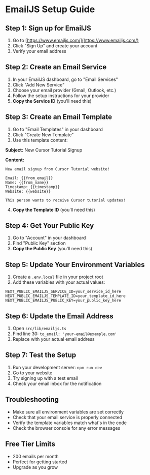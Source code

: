 # EmailJS Setup Guide

## Step 1: Sign up for EmailJS
1. Go to [https://www.emailjs.com/](https://www.emailjs.com/)
2. Click "Sign Up" and create your account
3. Verify your email address

## Step 2: Create an Email Service
1. In your EmailJS dashboard, go to "Email Services"
2. Click "Add New Service"
3. Choose your email provider (Gmail, Outlook, etc.)
4. Follow the setup instructions for your provider
5. **Copy the Service ID** (you'll need this)

## Step 3: Create an Email Template
1. Go to "Email Templates" in your dashboard
2. Click "Create New Template"
3. Use this template content:

**Subject:** New Cursor Tutorial Signup

**Content:**
```
New email signup from Cursor Tutorial website!

Email: {{from_email}}
Name: {{from_name}}
Timestamp: {{timestamp}}
Website: {{website}}

This person wants to receive Cursor tutorial updates!
```

4. **Copy the Template ID** (you'll need this)

## Step 4: Get Your Public Key
1. Go to "Account" in your dashboard
2. Find "Public Key" section
3. **Copy the Public Key** (you'll need this)

## Step 5: Update Your Environment Variables
1. Create a `.env.local` file in your project root
2. Add these variables with your actual values:

```env
NEXT_PUBLIC_EMAILJS_SERVICE_ID=your_service_id_here
NEXT_PUBLIC_EMAILJS_TEMPLATE_ID=your_template_id_here
NEXT_PUBLIC_EMAILJS_PUBLIC_KEY=your_public_key_here
```

## Step 6: Update the Email Address
1. Open `src/lib/emailjs.ts`
2. Find line 30: `to_email: 'your-email@example.com'`
3. Replace with your actual email address

## Step 7: Test the Setup
1. Run your development server: `npm run dev`
2. Go to your website
3. Try signing up with a test email
4. Check your email inbox for the notification

## Troubleshooting
- Make sure all environment variables are set correctly
- Check that your email service is properly connected
- Verify the template variables match what's in the code
- Check the browser console for any error messages

## Free Tier Limits
- 200 emails per month
- Perfect for getting started
- Upgrade as you grow
